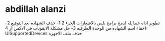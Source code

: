 # abdillah alanzi
تطوير اداة عبدالله لدمج برامج بلس بالاشعارات الجزء 2
1- حذف الشهاده بعد التوقيع 
2- اخفاء اسم الشهاده من الوحدة الطرفيه 
3- حل مشكلة الايقونات في الاكس ار
4- UISupportedDevices حذف ملف الاجهزه
